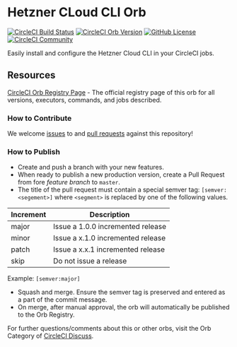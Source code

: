 # Hetzner CLoud CLI Orb

[![CircleCI Build Status](https://circleci.com/gh/irajtaghlidi/hcloud-cli-orb.svg?style=shield "CircleCI Build Status")](https://circleci.com/gh/irajtaghlidi/hcloud-cli-orb) [![CircleCI Orb Version](https://img.shields.io/badge/endpoint.svg?url=https://badges.circleci.io/orb/irajtaghlidi/hcloud-cli)](https://circleci.com/orbs/registry/orb/irajtaghlidi/hcloud-cli) [![GitHub License](https://img.shields.io/badge/license-MIT-lightgrey.svg)](https://raw.githubusercontent.com/irajtaghlidi/hcloud-cli-orb/master/LICENSE) [![CircleCI Community](https://img.shields.io/badge/community-CircleCI%20Discuss-343434.svg)](https://discuss.circleci.com/c/ecosystem/orbs)


Easily install and configure the Hetzner Cloud CLI in your CircleCI jobs.



## Resources

[CircleCI Orb Registry Page](https://circleci.com/orbs/registry/orb/irajtaghlidi/hcloud-cli-orb) - The official registry page of this orb for all versions, executors, commands, and jobs described.

### How to Contribute

We welcome [issues](https://github.com/irajtaghlidi/hcloud-cli-orb/issues) to and [pull requests](https://github.com/irajtaghlidi/hcloud-cli-orb/pulls) against this repository!

### How to Publish
* Create and push a branch with your new features.
* When ready to publish a new production version, create a Pull Request from fore _feature branch_ to `master`.
* The title of the pull request must contain a special semver tag: `[semver:<segement>]` where `<segment>` is replaced by one of the following values.

| Increment | Description|
| ----------| -----------|
| major     | Issue a 1.0.0 incremented release|
| minor     | Issue a x.1.0 incremented release|
| patch     | Issue a x.x.1 incremented release|
| skip      | Do not issue a release|

Example: `[semver:major]`

* Squash and merge. Ensure the semver tag is preserved and entered as a part of the commit message.
* On merge, after manual approval, the orb will automatically be published to the Orb Registry.


For further questions/comments about this or other orbs, visit the Orb Category of [CircleCI Discuss](https://discuss.circleci.com/c/orbs).

